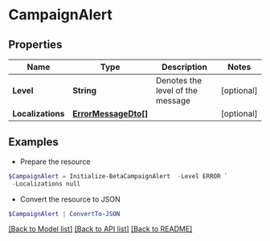 # CampaignAlert
## Properties

Name | Type | Description | Notes
------------ | ------------- | ------------- | -------------
**Level** | **String** | Denotes the level of the message | [optional] 
**Localizations** | [**ErrorMessageDto[]**](ErrorMessageDto.md) |  | [optional] 

## Examples

- Prepare the resource
```powershell
$CampaignAlert = Initialize-BetaCampaignAlert  -Level ERROR `
 -Localizations null
```

- Convert the resource to JSON
```powershell
$CampaignAlert | ConvertTo-JSON
```

[[Back to Model list]](../README.md#documentation-for-models) [[Back to API list]](../README.md#documentation-for-api-endpoints) [[Back to README]](../README.md)


